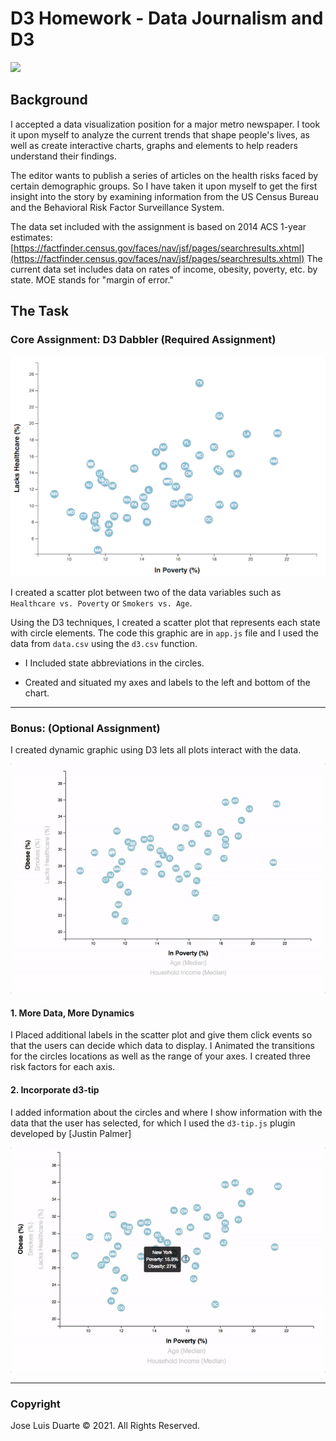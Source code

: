 # D3 Homework - Data Journalism and D3

![](https://media.giphy.com/media/v2xIous7mnEYg/giphy.gif)

## Background

I accepted a data visualization position for a major metro newspaper. I took it upon myself to analyze the current trends that shape people's lives, as well as create interactive charts, graphs and elements to help readers understand their findings.

The editor wants to publish a series of articles on the health risks faced by certain demographic groups.
So I have taken it upon myself to get the first insight into the story by examining information from the US Census Bureau and the Behavioral Risk Factor Surveillance System. 

The data set included with the assignment is based on 2014 ACS 1-year estimates: [https://factfinder.census.gov/faces/nav/jsf/pages/searchresults.xhtml](https://factfinder.census.gov/faces/nav/jsf/pages/searchresults.xhtml) The current data set includes data on rates of income, obesity, poverty, etc. by state. MOE stands for "margin of error."

## The Task

### Core Assignment: D3 Dabbler (Required Assignment)

![](Images/4-scatter.jpg)

I created a scatter plot between two of the data variables such as `Healthcare vs. Poverty` or `Smokers vs. Age`.

Using the D3 techniques, I created a scatter plot that represents each state with circle elements. The code this graphic are in `app.js` file and I used the data from `data.csv` using the `d3.csv` function. 

* I Included state abbreviations in the circles.

* Created and situated my axes and labels to the left and bottom of the chart.


- - -

### Bonus: (Optional Assignment)

I created dynamic graphic using D3 lets all plots interact with the data.

![](Images/7-animated-scatter.gif)

#### 1. More Data, More Dynamics

I Placed additional labels in the scatter plot and give them click events so that the users can decide which data to display. I Animated the transitions for the circles locations as well as the range of your axes. I created three  risk factors for each axis. 


#### 2. Incorporate d3-tip

I added information about the circles and where I show information with the data that the user has selected, for which I used the `d3-tip.js` plugin developed by [Justin Palmer]

![](Images/8-tooltip.gif)

- - -


### Copyright

Jose Luis Duarte © 2021. All Rights Reserved.

